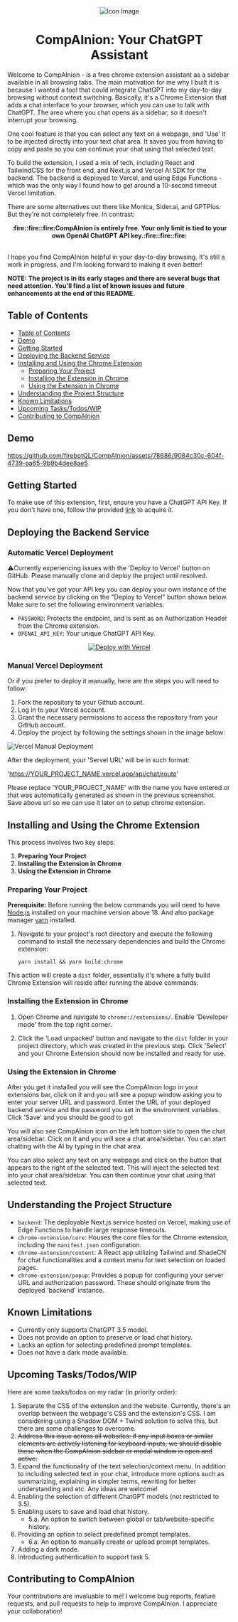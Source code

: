 <div align="center">
  <img src="./chrome-extension/core/images/icon48.png" alt="Icon Image">
  <h1>CompAInion: Your ChatGPT Assistant</h1>
</div>

Welcome to CompAInion - is a free chrome extension assistant as a sidebar available in all browsing tabs. The main motivation for me why I built it is because I wanted a tool that could integrate ChatGPT into my day-to-day browsing without context switching. Basically, it's a Chrome Extension that adds a chat interface to your browser, which you can use to talk with ChatGPT. The area where you chat opens as a sidebar, so it doesn't interrupt your browsing.

One cool feature is that you can select any text on a webpage, and 'Use' it to be injected directly into your text chat area. It saves you from having to copy and paste so you can continue your chat using that selected text.

To build the extension, I used a mix of tech, including React and TailwindCSS for the front end, and Next.js and Vercel AI SDK for the backend. The backend is deployed to Vercel, and using Edge Functions - which was the only way I found how to get around a 10-second timeout Vercel limitation.

There are some alternatives out there like Monica, Sider.ai, and GPTPlus. But they're not completely free. In contrast:
<div align="center"><strong>
:fire::fire::fire:CompAInion is entirely free. Your only limit is tied to your own OpenAI ChatGPT API key.:fire::fire::fire:
</strong>
</div>
</br>


I hope you find CompAInion helpful in your day-to-day browsing. It's still a work in progress, and I'm looking forward to making it even better!

**NOTE: The project is in its early stages and there are several bugs that need attention. You'll find a list of known issues and future enhancements at the end of this README.**

## Table of Contents

- [Table of Contents](#table-of-contents)
- [Demo](#demo)
- [Getting Started](#getting-started)
- [Deploying the Backend Service](#deploying-the-backend-service)
- [Installing and Using the Chrome Extension](#installing-and-using-the-chrome-extension)
  - [Preparing Your Project](#preparing-your-project)
  - [Installing the Extension in Chrome](#installing-the-extension-in-chrome)
  - [Using the Extension in Chrome](#using-the-extension-in-chrome)
- [Understanding the Project Structure](#understanding-the-project-structure)
- [Known Limitations](#known-limitations)
- [Upcoming Tasks/Todos/WIP](#upcoming-taskstodoswip)
- [Contributing to CompAInion](#contributing-to-compainion)

## Demo


https://github.com/firebotQL/CompAInion/assets/78686/9084c30c-604f-4739-aa65-9b9b4dee8ae5


## Getting Started

To make use of this extension, first, ensure you have a ChatGPT API Key. If you don't have one, follow the provided [link](https://help.openai.com/en/articles/4936850-where-do-i-find-my-secret-api-key) to acquire it.

## Deploying the Backend Service

### Automatic Vercel Deployment 

:warning:Currently experiencing issues with the 'Deploy to Vercel' button on GitHub. Please manually clone and deploy the project until resolved.

Now that you've got your API key you can deploy your own instance of the backend service by clicking on the "Deploy to Vercel" button shown below. Make sure to set the following environment variables:

- `PASSWORD`: Protects the endpoint, and is sent as an Authorization Header from the Chrome extension.
- `OPENAI_API_KEY`: Your unique ChatGPT API Key.

<p align="center">
  <a href="https://vercel.com/new/clone?repository-url=https%3A%2F%2Fgithub.com%2FfirebotQL%2FCompAInion&env=PASSWORD,OPENAI_API_KEY&envDescription=Refer%20to%20them%20what%20they%20are%20from%20the%20README.md">
    <img src="https://vercel.com/button" alt="Deploy with Vercel">
  </a>
</p>

### Manual Vercel Deployment
Or if you prefer to deploy it manually, here are the steps you will need to follow:

1. Fork the repository to your Github account.
2. Log in to your Vercel account.
3. Grant the necessary permissions to access the repository from your GitHub account.
4. Deploy the project by following the settings shown in the image below:

![Vercel Manual Deployment](./vercel_manual_deployment.png)

After the deployment, your 'Servel URL' will be in such format:

'https://YOUR_PROJECT_NAME.vercel.app/api/chat/route'

Please replace 'YOUR_PROJECT_NAME' with the name you have entered or that was automatically generated as shown in the previous screenshot. Save above url so we can use it later on to setup chrome extension.

## Installing and Using the Chrome Extension

This process involves two key steps:

1. **Preparing Your Project**
2. **Installing the Extension in Chrome**
3. **Using the Extension in Chrome**

### Preparing Your Project

**Prerequisite:** Before running the below commands you will need to have [Node.js](https://nodejs.org/en/) installed on your machine version above 18. And also package manager [yarn](https://classic.yarnpkg.com/en/docs/install) installed.

1. Navigate to your project's root directory and execute the following command to install the necessary dependencies and build the Chrome extension:

   ```
   yarn install && yarn build:chrome
   ```

This action will create a `dist` folder, essentially it's where a fully build Chrome Extension will reside after running the above commands.

### Installing the Extension in Chrome

1. Open Chrome and navigate to `chrome://extensions/`. Enable 'Developer mode' from the top right corner.

2. Click the 'Load unpacked' button and navigate to the `dist` folder in your project directory, which was created in the previous step. Click 'Select' and your Chrome Extension should now be installed and ready for use.

### Using the Extension in Chrome

After you get it installed you will see the CompAInion logo in your extensions bar, click on it and you will see a popup window asking you to enter your server URL and password. Enter the URL of your deployed backend service and the password you set in the environment variables. Click 'Save' and you should be good to go!

You will also see CompAInion icon on the left bottom side to open the chat area/sidebar. Click on it and you will see a chat area/sidebar. You can start chatting with the AI by typing in the chat area.

You can also select any text on any webpage and click on the button that appears to the right of the selected text. This will inject the selected text into your chat area/sidebar. You can then continue your chat using that selected text.

## Understanding the Project Structure

- `backend`: The deployable Next.js service hosted on Vercel, making use of Edge Functions to handle large response timeouts.
- `chrome-extension/core`: Houses the core files for the Chrome extension, including the `manifest.json` configuration.
- `chrome-extension/content`: A React app utilizing Tailwind and ShadeCN for chat functionalities and a context menu for text selection on loaded pages.
- `chrome-extension/popup`: Provides a popup for configuring your server URL and authorization password. These should originate from the deployed 'backend' instance.

## Known Limitations

- Currently only supports ChatGPT 3.5 model.
- Does not provide an option to preserve or load chat history.
- Lacks an option for selecting predefined prompt templates.
- Does not have a dark mode available.

## Upcoming Tasks/Todos/WIP

Here are some tasks/todos on my radar (in priority order):

1. Separate the CSS of the extension and the website. Currently, there's an overlap between the webpage's CSS and the extension's CSS. I am considering using a Shadow DOM + Twind solution to solve this, but there are some challenges to overcome.
2. ~~Address this issue across all websites: if any input boxes or similar elements are actively listening for keyboard inputs, we should disable these when the CompAInion sidebar or modal window is open and active.~~
3. Expand the functionality of the text selection/context menu. In addition to including selected text in your chat, introduce more options such as summarizing, explaining in simpler terms, rewriting for better understanding and etc. Any ideas are welcome!
4. Enabling the selection of different ChatGPT models (not restricted to 3.5).
5. Enabling users to save and load chat history.
   - 5.a. An option to switch between global or tab/website-specific history.
6. Providing an option to select predefined prompt templates.
   - 6.a. An option to manually create or upload prompt templates.
7. Adding a dark mode.
8. Introducting authentication to support task 5.

## Contributing to CompAInion

Your contributions are invaluable to me! I welcome bug reports, feature requests, and pull requests to help to improve CompAInion. I appreciate your collaboration!
